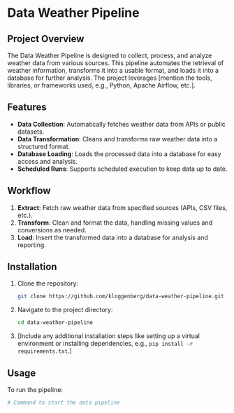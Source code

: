 # Data Weather Pipeline

## Project Overview
The Data Weather Pipeline is designed to collect, process, and analyze weather data from various sources. This pipeline automates the retrieval of weather information, transforms it into a usable format, and loads it into a database for further analysis. The project leverages [mention the tools, libraries, or frameworks used, e.g., Python, Apache Airflow, etc.].

## Features
- **Data Collection**: Automatically fetches weather data from APIs or public datasets.
- **Data Transformation**: Cleans and transforms raw weather data into a structured format.
- **Database Loading**: Loads the processed data into a database for easy access and analysis.
- **Scheduled Runs**: Supports scheduled execution to keep data up to date.

## Workflow
1. **Extract**: Fetch raw weather data from specified sources (APIs, CSV files, etc.).
2. **Transform**: Clean and format the data, handling missing values and conversions as needed.
3. **Load**: Insert the transformed data into a database for analysis and reporting.

## Installation
1. Clone the repository:
    ```bash
    git clone https://github.com/kloggenberg/data-weather-pipeline.git
    ```
2. Navigate to the project directory:
    ```bash
    cd data-weather-pipeline
    ```

3. [Include any additional installation steps like setting up a virtual environment or installing dependencies, e.g., `pip install -r requirements.txt`.]

## Usage
To run the pipeline:
```bash
# Command to start the data pipeline
